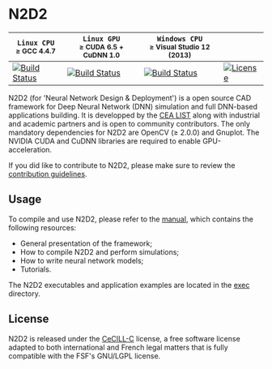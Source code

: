 # N2D2


| **`Linux CPU`**<br/><sub>&ge; GCC 4.4.7</sub> | **`Linux GPU`**<br/><sub>&ge; CUDA 6.5 + CuDNN 1.0</sub> | **`Windows CPU`**<br/><sub>&ge; Visual Studio 12 (2013)</sub>  |   |
| --------------- | ------------------ | ------------------ | ------ |
| [![Build Status](https://travis-ci.org/CEA-LIST/N2D2.svg?branch=master)](https://travis-ci.org/CEA-LIST/N2D2) | [![Build Status](https://travis-ci.org/CEA-LIST/N2D2.svg?branch=master)](https://travis-ci.org/CEA-LIST/N2D2) | [![Build Status](https://ci.appveyor.com/api/projects/status/github/CEA-LIST/N2D2?branch=master&svg=true)](https://ci.appveyor.com/project/olivierbichler-cea/n2d2) | [![License](https://img.shields.io/badge/license-CeCILL--C-blue.svg)](LICENSE) |

N2D2 (for 'Neural Network Design & Deployment') is a open source CAD framework for
Deep Neural Network (DNN) simulation and full DNN-based applications building.
It is developped by the [CEA LIST](http://www-list.cea.fr/) along with
industrial and academic partners and is open to community contributors.
The only mandatory dependencies for N2D2 are OpenCV (&ge; 2.0.0) and Gnuplot.
The NVIDIA CUDA and CuDNN libraries are required to enable GPU-acceleration.

If you did like to contribute to N2D2, please make sure to review the
[contribution guidelines](CONTRIBUTING.md).

Usage
-----

To compile and use N2D2, please refer to the
[manual](https://github.com/CEA-LIST/N2D2/raw/master/manual/manual.pdf), which
contains the following resources:
- General presentation of the framework;
- How to compile N2D2 and perform simulations;
- How to write neural network models;
- Tutorials.

The N2D2 executables and application examples are located in the [exec](exec)
directory.

License
-------

N2D2 is released under the [CeCILL-C](LICENSE) license, a free software license
 adapted to both international and French legal matters that is fully compatible
 with the FSF's GNU/LGPL license.

